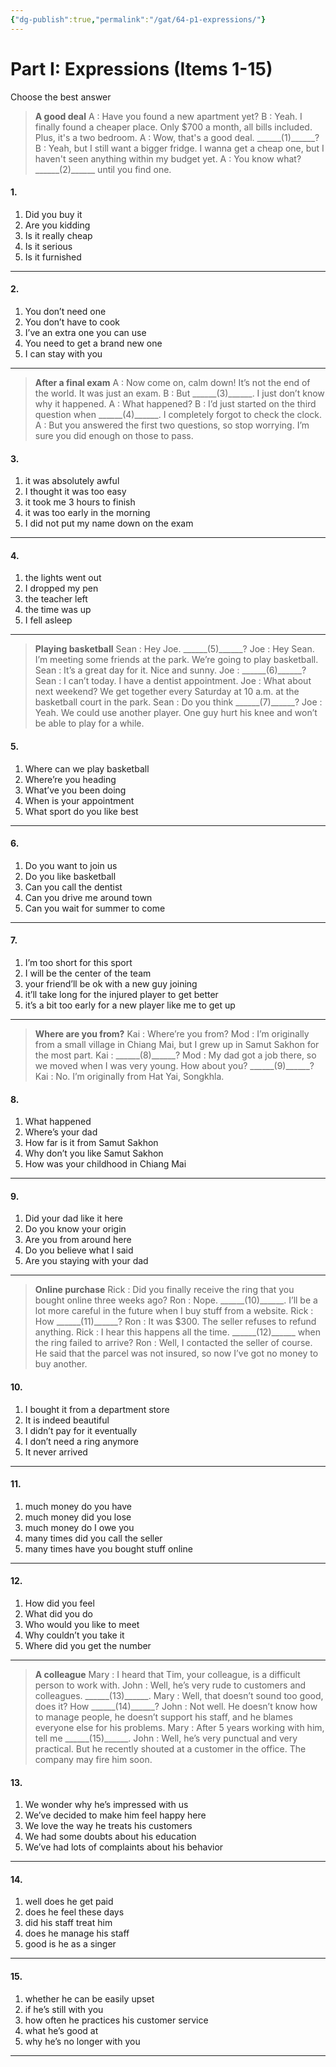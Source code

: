 ```yaml
---
{"dg-publish":true,"permalink":"/gat/64-p1-expressions/"}
---
```


# Part I: Expressions (Items 1-15)
Choose the best answer

> **A good deal**
> A : Have you found a new apartment yet?
> B : Yeah. I finally found a cheaper place. Only $700 a month, all bills included. Plus, it's a two bedroom.
> A : Wow, that's a good deal. \_\_\_\_\_\_(1)\_\_\_\_\_\_?
> B : Yeah, but I still want a bigger fridge. I wanna get a cheap one, but I haven't seen anything within my budget yet.
> A : You know what? \_\_\_\_\_\_(2)\_\_\_\_\_\_ until you find one.

#### 1. 
1. Did you buy it
2. Are you kidding
3. Is it really cheap
4. Is it serious
5. Is it furnished

---
#### 2.
1. You don’t need one
2. You don’t have to cook
3. I’ve an extra one you can use
4. You need to get a brand new one
5. I can stay with you

---
> **After a final exam**
> A : Now come on, calm down! It’s not the end of the world. It was just an exam.
> B : But \_\_\_\_\_\_(3)\_\_\_\_\_\_. I just don’t know why it happened.
> A : What happened?
> B : I’d just started on the third question when \_\_\_\_\_\_(4)\_\_\_\_\_\_. I completely forgot to check the clock.
> A : But you answered the first two questions, so stop worrying. I’m sure you did enough on those to pass.

#### 3.
1. it was absolutely awful
2. I thought it was too easy
3. it took me 3 hours to finish
4. it was too early in the morning
5. I did not put my name down on the exam

---
#### 4.
1. the lights went out
2. I dropped my pen
3. the teacher left
4. the time was up
5. I fell asleep

---
> **Playing basketball**
> Sean : Hey Joe. \_\_\_\_\_\_(5)\_\_\_\_\_\_?
> Joe : Hey Sean. I’m meeting some friends at the park. We’re going to play basketball.
> Sean : It’s a great day for it. Nice and sunny.
> Joe : \_\_\_\_\_\_(6)\_\_\_\_\_\_?
> Sean : I can’t today. I have a dentist appointment.
> Joe : What about next weekend? We get together every Saturday at 10 a.m. at the basketball court in the park.
> Sean : Do you think \_\_\_\_\_\_(7)\_\_\_\_\_\_?
> Joe : Yeah. We could use another player. One guy hurt his knee and won’t be able to play for a while.

#### 5.
1. Where can we play basketball
2. Where’re you heading
3. What’ve you been doing
4. When is your appointment
5. What sport do you like best

---
#### 6.
1. Do you want to join us
2. Do you like basketball
3. Can you call the dentist
4. Can you drive me around town
5. Can you wait for summer to come

---
#### 7.
1. I’m too short for this sport
2. I will be the center of the team
3. your friend’ll be ok with a new guy joining
4. it’ll take long for the injured player to get better
5. it’s a bit too early for a new player like me to get up

---
> **Where are you from?**
> Kai : Where’re you from?
> Mod : I’m originally from a small village in Chiang Mai, but I grew up in Samut Sakhon for the most part.
> Kai : \_\_\_\_\_\_(8)\_\_\_\_\_\_?
> Mod : My dad got a job there, so we moved when I was very young. How about you? \_\_\_\_\_\_(9)\_\_\_\_\_\_?
> Kai : No. I’m originally from Hat Yai, Songkhla.

#### 8.
1. What happened
2. Where’s your dad
3. How far is it from Samut Sakhon
4. Why don’t you like Samut Sakhon
5. How was your childhood in Chiang Mai

---
#### 9.
1. Did your dad like it here
2. Do you know your origin
3. Are you from around here
4. Do you believe what I said
5. Are you staying with your dad

---
> **Online purchase**
> Rick : Did you finally receive the ring that you bought online three weeks ago?
> Ron : Nope. \_\_\_\_\_\_(10)\_\_\_\_\_\_. I’ll be a lot more careful in the future when I buy stuff from a website.
> Rick : How \_\_\_\_\_\_(11)\_\_\_\_\_\_?
> Ron : It was $300. The seller refuses to refund anything.
> Rick : I hear this happens all the time. \_\_\_\_\_\_(12)\_\_\_\_\_\_ when the ring failed to arrive?
> Ron : Well, I contacted the seller of course. He said that the parcel was not insured, so now I’ve got no money to buy another.

#### 10.
1. I bought it from a department store
2. It is indeed beautiful
3. I didn’t pay for it eventually
4. I don’t need a ring anymore
5. It never arrived

---
#### 11.
1. much money do you have
2. much money did you lose
3. much money do I owe you
4. many times did you call the seller
5. many times have you bought stuff online

---
#### 12.
1. How did you feel
2. What did you do
3. Who would you like to meet
4. Why couldn’t you take it
5. Where did you get the number

---
> **A colleague**
> Mary : I heard that Tim, your colleague, is a difficult person to work with.
> John : Well, he’s very rude to customers and colleagues. \_\_\_\_\_\_(13)\_\_\_\_\_\_.
> Mary : Well, that doesn’t sound too good, does it? How \_\_\_\_\_\_(14)\_\_\_\_\_\_?
> John : Not well. He doesn’t know how to manage people, he doesn’t support his staff, and he blames everyone else for his problems.
> Mary : After 5 years working with him, tell me \_\_\_\_\_\_(15)\_\_\_\_\_\_.
> John : Well, he’s very punctual and very practical. But he recently shouted at a customer in the office. The company may fire him soon.

#### 13.
1. We wonder why he’s impressed with us
2. We’ve decided to make him feel happy here
3. We love the way he treats his customers
4. We had some doubts about his education
5. We’ve had lots of complaints about his behavior

---
#### 14.
1. well does he get paid
2. does he feel these days
3. did his staff treat him
4. does he manage his staff
5. good is he as a singer

---
#### 15.
1. whether he can be easily upset
2. if he’s still with you
3. how often he practices his customer service
4. what he’s good at
5. why he’s no longer with you

---

